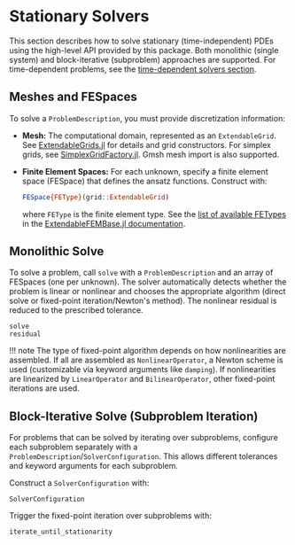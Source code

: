 # Stationary Solvers

This section describes how to solve stationary (time-independent) PDEs using the high-level API provided by this package. Both monolithic (single system) and block-iterative (subproblem) approaches are supported.
For time-dependent problems, see the [time-dependent solvers section](./timedep_solvers.md).

## Meshes and FESpaces

To solve a `ProblemDescription`, you must provide discretization information:

- **Mesh:** The computational domain, represented as an `ExtendableGrid`. See [ExtendableGrids.jl](https://github.com/WIAS-PDELib/ExtendableGrids.jl) for details and grid constructors. For simplex grids, see [SimplexGridFactory.jl](https://github.com/WIAS-PDELib/SimplexGridFactory.jl). Gmsh mesh import is also supported.
- **Finite Element Spaces:** For each unknown, specify a finite element space (FESpace) that defines the ansatz functions. Construct with:

    ```julia
    FESpace{FEType}(grid::ExtendableGrid)
    ```
    where `FEType` is the finite element type. See the [list of available FETypes](https://wias-pdelib.github.io/ExtendableFEMBase.jl/dev/fems/) in the [ExtendableFEMBase.jl documentation](https://wias-pdelib.github.io/ExtendableFEMBase.jl/dev/).

## Monolithic Solve

To solve a problem, call `solve` with a `ProblemDescription` and an array of FESpaces (one per unknown). The solver automatically detects whether the problem is linear or nonlinear and chooses the appropriate algorithm (direct solve or fixed-point iteration/Newton's method). The nonlinear residual is reduced to the prescribed tolerance.

```@docs
solve
residual
```

!!! note
    The type of fixed-point algorithm depends on how nonlinearities are assembled. If all are assembled as `NonlinearOperator`, a Newton scheme is used (customizable via keyword arguments like `damping`). If nonlinearities are linearized by `LinearOperator` and `BilinearOperator`, other fixed-point iterations are used.

## Block-Iterative Solve (Subproblem Iteration)

For problems that can be solved by iterating over subproblems, configure each subproblem separately with a `ProblemDescription`/`SolverConfiguration`. This allows different tolerances and keyword arguments for each subproblem.

Construct a `SolverConfiguration` with:

```@docs
SolverConfiguration
```

Trigger the fixed-point iteration over subproblems with:

```@docs
iterate_until_stationarity
```
